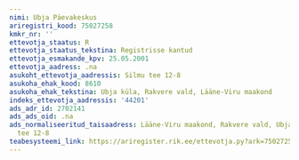 ```yaml
---
nimi: Ubja Päevakeskus
ariregistri_kood: 75027258
kmkr_nr: ''
ettevotja_staatus: R
ettevotja_staatus_tekstina: Registrisse kantud
ettevotja_esmakande_kpv: 25.05.2001
ettevotja_aadress: .na
asukoht_ettevotja_aadressis: Silmu tee 12-8
asukoha_ehak_kood: 8610
asukoha_ehak_tekstina: Ubja küla, Rakvere vald, Lääne-Viru maakond
indeks_ettevotja_aadressis: '44201'
ads_adr_id: 2702141
ads_ads_oid: .na
ads_normaliseeritud_taisaadress: Lääne-Viru maakond, Rakvere vald, Ubja küla, Silmu
  tee 12-8
teabesysteemi_link: https://ariregister.rik.ee/ettevotja.py?ark=75027258&ref=rekvisiidid
---
```

